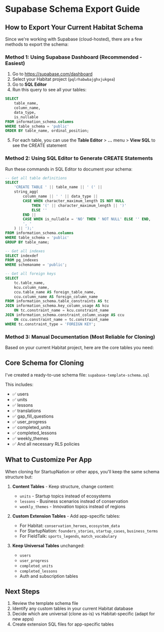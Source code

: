 # Supabase Schema Export Guide

## How to Export Your Current Habitat Schema

Since we're working with Supabase (cloud-hosted), there are a few methods to export the schema:

### Method 1: Using Supabase Dashboard (Recommended - Easiest)

1. Go to https://supabase.com/dashboard
2. Select your Habitat project (`pqlrhabwbajghxjukgea`)
3. Go to **SQL Editor**
4. Run this query to see all your tables:

```sql
SELECT
    table_name,
    column_name,
    data_type,
    is_nullable
FROM information_schema.columns
WHERE table_schema = 'public'
ORDER BY table_name, ordinal_position;
```

5. For each table, you can use the **Table Editor** > **...** menu > **View SQL** to see the CREATE statement

### Method 2: Using SQL Editor to Generate CREATE Statements

Run these commands in SQL Editor to document your schema:

```sql
-- Get all table definitions
SELECT
    'CREATE TABLE ' || table_name || ' (' ||
    string_agg(
        column_name || ' ' || data_type ||
        CASE WHEN character_maximum_length IS NOT NULL
            THEN '(' || character_maximum_length || ')'
            ELSE ''
        END ||
        CASE WHEN is_nullable = 'NO' THEN ' NOT NULL' ELSE '' END,
        ', '
    ) || ');'
FROM information_schema.columns
WHERE table_schema = 'public'
GROUP BY table_name;

-- Get all indexes
SELECT indexdef
FROM pg_indexes
WHERE schemaname = 'public';

-- Get all foreign keys
SELECT
    tc.table_name,
    kcu.column_name,
    ccu.table_name AS foreign_table_name,
    ccu.column_name AS foreign_column_name
FROM information_schema.table_constraints AS tc
JOIN information_schema.key_column_usage AS kcu
    ON tc.constraint_name = kcu.constraint_name
JOIN information_schema.constraint_column_usage AS ccu
    ON ccu.constraint_name = tc.constraint_name
WHERE tc.constraint_type = 'FOREIGN KEY';
```

### Method 3: Manual Documentation (Most Reliable for Cloning)

Based on your current Habitat project, here are the core tables you need:

## Core Schema for Cloning

I've created a ready-to-use schema file: `supabase-template-schema.sql`

This includes:
- ✅ users
- ✅ units
- ✅ lessons
- ✅ translations
- ✅ gap_fill_questions
- ✅ user_progress
- ✅ completed_units
- ✅ completed_lessons
- ✅ weekly_themes
- ✅ And all necessary RLS policies

## What to Customize Per App

When cloning for StartupNation or other apps, you'll keep the same schema structure but:

1. **Content Tables** - Keep structure, change content:
   - `units` - Startup topics instead of ecosystems
   - `lessons` - Business scenarios instead of conservation
   - `weekly_themes` - Innovation topics instead of regions

2. **Custom Extension Tables** - Add app-specific tables:
   - For Habitat: `conservation_heroes`, `ecosystem_data`
   - For StartupNation: `founders_stories`, `startup_cases`, `business_terms`
   - For FieldTalk: `sports_legends`, `match_vocabulary`

3. **Keep Universal Tables** unchanged:
   - `users`
   - `user_progress`
   - `completed_units`
   - `completed_lessons`
   - Auth and subscription tables

## Next Steps

1. Review the template schema file
2. Identify any custom tables in your current Habitat database
3. Decide which are universal (clone as-is) vs Habitat-specific (adapt for new apps)
4. Create extension SQL files for app-specific tables
